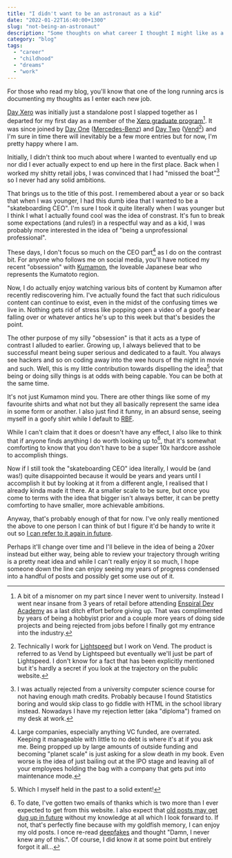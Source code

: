 ```yaml
---
title: "I didn't want to be an astronaut as a kid"
date: "2022-01-22T16:40:00+1300"
slug: "not-being-an-astronaut"
description: "Some thoughts on what career I thought I might like as a kid"
category: "blog"
tags:
  - "career"
  - "childhood"
  - "dreams"
  - "work"
---
```


For those who read my blog, you'll know that one of the long running arcs is documenting my thoughts as I enter each new job.

[Day Xero](/blog/day-xero) was initially just a standalone post I slapped together as I departed for my first day as a member of the [Xero graduate program](https://www.xero.com/nz/about/graduate/)[^1]. It was since joined by [Day One](/blog/day-one) ([Mercedes-Benz](https://www.mercedes-benz-trucks.com/content/mbo/markets/en_NZ/home.html)) and [Day Two](/blog/day-two) ([Vend](https://www.vendhq.com/nz/)[^2]) and I'm sure in time there will inevitably be a few more entries but for now, I'm pretty happy where I am.

Initially, I didn't think too much about where I wanted to eventually end up nor did I ever actually expect to end up here in the first place. Back when I worked my shitty retail jobs, I was convinced that I had "missed the boat"[^3] so I never had any solid ambitions.

That brings us to the title of this post. I remembered about a year or so back that when I was younger, I had this dumb idea that I wanted to be a "skateboarding CEO". I'm sure I took it quite literally when I was younger but I think I what I actually found cool was the idea of constrast. It's fun to break some expectations (and rules!) in a respectful way and as a kid, I was probably more interested in the idea of "being a unprofessional professional".

These days, I don't focus so much on the CEO part[^4] as I do on the contrast bit. For anyone who follows me on social media, you'll have noticed my recent "obsession" with [Kumamon](https://en.wikipedia.org/wiki/Kumamon), the loveable Japanese bear who represents the Kumatoto region.

Now, I do actually enjoy watching various bits of content by Kumamon after recently rediscovering him. I've actually found the fact that such ridiculous content can continue to exist, even in the midst of the confusing times we live in. Nothing gets rid of stress like popping open a video of a goofy bear falling over or whatever antics he's up to this week but that's besides the point.

The other purpose of my silly "obsession" is that it acts as a type of contrast I alluded to earlier. Growing up, I always believed that to be successful meant being super serious and dedicated to a fault. You always see hackers and so on coding away into the wee hours of the night in movie and such. Well, this is my little contribution towards dispelling the idea[^5] that being or doing silly things is at odds with being capable. You can be both at the same time.

It's not just Kumamon mind you. There are other things like some of my favourite shirts and what not but they all basically represent the same idea in some form or another. I also just find it funny, in an absurd sense, seeing myself in a goofy shirt while I default to [RBF](https://en.wikipedia.org/wiki/Resting_bitch_face).

While I can't claim that it does or doesn't have any effect, I also like to think that if anyone finds anything I do worth looking up to[^6], that it's somewhat comforting to know that you don't have to be a super 10x hardcore asshole to accomplish things.

Now if I still took the "skateboarding CEO" idea literally, I would be (and was!) quite disappointed because it would be years and years until I accomplish it but by looking at it from a different angle, I realised that I already kinda made it there. At a smaller scale to be sure, but once you come to terms with the idea that bigger isn't always better, it can be pretty comforting to have smaller, more achievable ambitions.

Anyway, that's probably enough of that for now. I've only really mentioned the above to one person I can think of but I figure it'd be handy to write it out so [I can refer to it again in future](/blog/zettelkasten-blog-a-good-idea/).

Perhaps it'll change over time and I'll believe in the idea of being a 20xer instead but either way, being able to review your trajectory through writing is a pretty neat idea and while I can't really enjoy it so much, I hope someone down the line can enjoy seeing my years of progress condensed into a handful of posts and possibly get some use out of it.

[^1]: A bit of a misnomer on my part since I never went to university. Instead I went near insane from 3 years of retail before attending [Enspiral Dev Academy](https://devacademy.co.nz) as a last ditch effort before giving up. That was complimented by years of being a hobbyist prior and a couple more years of doing side projects and being rejected from jobs before I finally got my entrance into the industry.
[^2]: Technically I work for [Lightspeed](https://www.lightspeedhq.com) but I work on Vend. The product is referred to as Vend by Lightspeed but eventually we'll just be part of Lightspeed. I don't know for a fact that has been explicitly mentioned but it's hardly a secret if you look at the trajectory on the public website.
[^3]: I was actually rejected from a university computer science course for not having enough math credits. Probably because I found Statistics boring and would skip class to go fiddle with HTML in the school library instead. Nowadays I have my rejection letter (aka "diploma") framed on my desk at work.
[^4]: Large companies, especially anything VC funded, are overrated. Keeping it manageable with little to no debt is where it's at if you ask me. Being propped up by large amounts of outside funding and becoming "planet scale" is just asking for a slow death in my book. Even worse is the idea of just bailing out at the IPO stage and leaving all of your employees holding the bag with a company that gets put into maintenance mode.
[^5]: Which I myself held in the past to a solid extent!
[^6]: To date, I've gotten two emails of thanks which is two more than I ever expected to get from this website. I also expect that [old posts may get dug up in future](/blog/publish-old-works/) without my knowledge at all which I look forward to. If not, that's perfectly fine because with my goldfish memory, I can enjoy my old posts. I once re-read [deepfakes](/blog/deepfakes) and thought "Damn, I never knew any of this.". Of course, I did know it at some point but entirely forgot it all...
